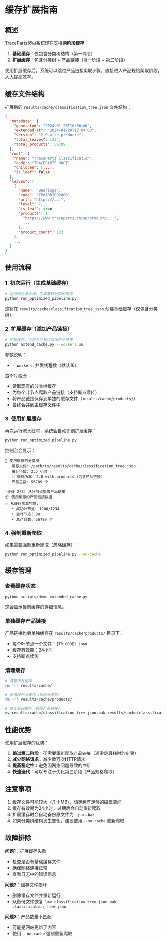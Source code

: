 # 缓存扩展指南

## 概述

TraceParts爬虫系统现在支持**两阶段缓存**：

1. **基础缓存**：仅包含分类树结构（第一阶段）
2. **扩展缓存**：包含分类树 + 产品链接（第一阶段 + 第二阶段）

使用扩展缓存后，系统可以跳过产品链接爬取步骤，直接进入产品规格爬取阶段，大大提高效率。

## 缓存文件结构

扩展后的 `results/cache/classification_tree.json` 文件结构：

```json
{
  "metadata": {
    "generated": "2024-01-20T10:00:00",
    "extended_at": "2024-01-20T12:00:00",
    "version": "2.0-with-products",
    "total_leaves": 1234,
    "total_products": 56789
  },
  "root": {
    "name": "TraceParts Classification",
    "code": "TRACEPARTS_ROOT",
    "children": [...],
    "is_leaf": false
  },
  "leaves": [
    {
      "name": "Bearings",
      "code": "TP01002002006",
      "url": "https://...",
      "level": 7,
      "is_leaf": true,
      "products": [
        "https://www.traceparts.cn/en/product/...",
        ...
      ],
      "product_count": 123
    },
    ...
  ]
}
```

## 使用流程

### 1. 初次运行（生成基础缓存）

```bash
# 运行优化流水线，生成基础分类树缓存
python run_optimized_pipeline.py
```

这将在 `results/cache/classification_tree.json` 创建基础缓存（仅包含分类树）。

### 2. 扩展缓存（添加产品链接）

```bash
# 扩展缓存，为每个叶节点添加产品链接
python extend_cache.py --workers 16
```

参数说明：
- `--workers`: 并发线程数（默认16）

这个过程会：
- 读取现有的分类树缓存
- 为每个叶节点爬取产品链接（支持断点续传）
- 将产品链接保存到单独的缓存文件（`results/cache/products/`）
- 最终合并到主缓存文件中

### 3. 使用扩展缓存

再次运行流水线时，系统会自动识别扩展缓存：

```bash
python run_optimized_pipeline.py
```

控制台会显示：
```
📂 使用缓存的分类树
   缓存文件: /path/to/results/cache/classification_tree.json
   缓存年龄: 2.5 小时
   ✨ 缓存版本: 2.0-with-products (包含产品链接)
   产品总数: 56789 个
   
[步骤 2/3] 从叶节点提取产品链接
📦 使用缓存的产品链接数据
✅ 从缓存加载完成:
   • 成功叶节点: 1200/1234
   • 空叶节点: 34
   • 总产品数: 56789 个
```

### 4. 强制重新爬取

如果需要强制重新爬取（忽略缓存）：

```bash
python run_optimized_pipeline.py --no-cache
```

## 缓存管理

### 查看缓存状态

```bash
python scripts/demo_extended_cache.py
```

这会显示当前缓存的详细信息。

### 单独缓存产品链接

产品链接也会单独缓存在 `results/cache/products/` 目录下：
- 每个叶节点一个文件：`{TP_CODE}.json`
- 缓存有效期：24小时
- 支持断点续传

### 清理缓存

```bash
# 清理所有缓存
rm -rf results/cache/

# 仅清理产品缓存（保留分类树）
rm -rf results/cache/products/

# 恢复基础缓存（移除产品链接）
mv results/cache/classification_tree.json.bak results/cache/classification_tree.json
```

## 性能优势

使用扩展缓存的优势：

1. **跳过第二阶段**：不需要重新爬取产品链接（通常是最耗时的步骤）
2. **减少网络请求**：减少数万次HTTP请求
3. **提高稳定性**：避免因网络问题导致的中断
4. **快速迭代**：可以专注于优化第三阶段（产品规格爬取）

## 注意事项

1. 缓存文件可能较大（几十MB），请确保有足够的磁盘空间
2. 缓存有效期为24小时，过期后会自动重新爬取
3. 扩展缓存时会自动备份原文件为 `.json.bak`
4. 如果分类树结构发生变化，建议使用 `--no-cache` 重新爬取

## 故障排除

**问题1**：扩展缓存失败
- 检查是否有基础缓存文件
- 确保网络连接正常
- 查看日志中的错误信息

**问题2**：缓存文件损坏
- 删除缓存文件并重新运行
- 从备份文件恢复：`mv classification_tree.json.bak classification_tree.json`

**问题3**：产品数量不匹配
- 可能是网站更新了内容
- 使用 `--no-cache` 强制重新爬取 